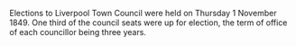 Elections to Liverpool Town Council were held on Thursday 1 November 1849. One third of the council seats were up for election, the term of office of each councillor being three years.
